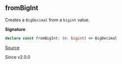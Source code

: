 ## fromBigInt

Creates a `BigDecimal` from a `bigint` value.

**Signature**

```ts
declare const fromBigInt: (n: bigint) => BigDecimal
```

[Source](https://github.com/Effect-TS/effect/tree/main/packages/effect/src/BigDecimal.ts#L800)

Since v2.0.0